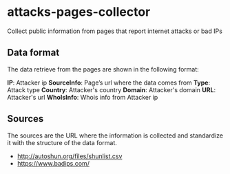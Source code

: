 # attacks-pages-collector
Collect public information from pages that report internet attacks or bad IPs

## Data format

The data retrieve from the pages are shown in the following format:

**IP**: Attacker ip
**SourceInfo**: Page’s url where the data comes from
**Type**: Attack type
**Country**: Attacker's country
**Domain**: Attacker's domain
**URL**: Attacker's url
**WhoIsInfo**: Whois info from Attacker ip

## Sources

The sources are the URL where the information is collected and standardize it with the structure of the data format.

- http://autoshun.org/files/shunlist.csv
- https://www.badips.com/
